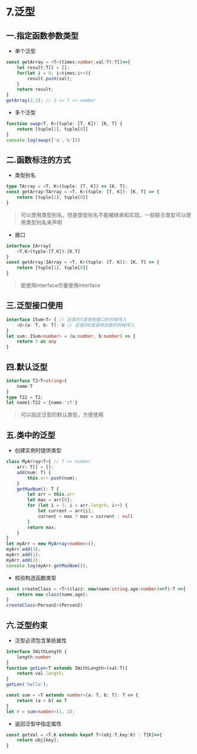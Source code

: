 # 7.泛型

## 一.指定函数参数类型

- 单个泛型

```ts
const getArray = <T>(times:number,val:T):T[]=>{
    let result:T[] = [];
    for(let i = 0; i<times;i++){
        result.push(val);
    }
    return result;
}
getArray(3,3); // 3 => T => number
```

- 多个泛型

```ts
function swap<T, K>(tuple: [T, K]): [K, T] {
    return [tuple[1], tuple[0]]
}
console.log(swap(['a','b']))
```

## 二.函数标注的方式

- 类型别名

```ts
type TArray = <T, K>(tuple: [T, K]) => [K, T];
const getArray:TArray = <T, K>(tuple: [T, K]): [K, T] => {
    return [tuple[1], tuple[0]]
}
```

> 可以使用类型别名，但是类型别名不能被继承和实现。一般联合类型可以使用类型别名来声明

- 接口

```ts
interface IArray{
    <T,K>(typle:[T,K]):[K,T]
}
const getArray:IArray = <T, K>(tuple: [T, K]): [K, T] => {
    return [tuple[1], tuple[0]]
}
```

> 能使用interface尽量使用interface

## 三.泛型接口使用

```ts
interface ISum<T> { // 这里的T是使用接口的时候传入
    <U>(a: T, b: T): U // 这里的U是调用函数的时候传入
}
let sum: ISum<number> = (a:number, b:number) => {
    return 3 as any
}
```

## 四.默认泛型

```ts
interface T2<T=string>{
    name:T
}
type T22 = T2;
let name1:T22 = {name:'zf'}
```

> 可以指定泛型的默认类型，方便使用

## 五.类中的泛型

- 创建实例时提供类型

```ts
class MyArray<T>{ // T => number
    arr: T[] = [];
    add(num: T) {
        this.arr.push(num);
    }
    getMaxNum(): T {
        let arr = this.arr
        let max = arr[0];
        for (let i = 1; i < arr.length; i++) {
            let current = arr[i];
            current > max ? max = current : null
        }
        return max;
    }
}
let myArr = new MyArray<number>();
myArr.add(3);
myArr.add(1);
myArr.add(2);
console.log(myArr.getMaxNum());
```

- 校验构造函数类型

```ts
const createClass = <T>(clazz: new(name:string,age:number)=>T):T =>{
    return new clazz(name,age);
}
createClass<Person2>(Person2)
```

## 六.泛型约束

- 泛型必须包含某些属性

```ts
interface IWithLength {
    length:number
}
function getLen<T extends IWithLength>(val:T){
    return val.length;
}
getLen('hello');
```

```ts
const sum = <T extends number>(a: T, b: T): T => {
    return (a + b) as T
}
let r = sum<number>(1, 2); 
```

- 返回泛型中指定属性

```ts
const getVal = <T,K extends keyof T>(obj:T,key:K) : T[K]=>{
    return obj[key];
}
```